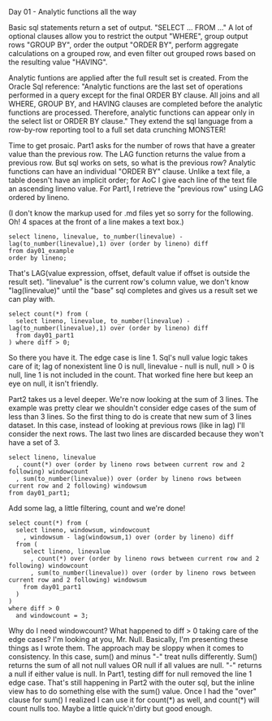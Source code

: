 Day 01 - Analytic functions all the way

Basic sql statements return a set of output. "SELECT ... FROM ..." A lot of optional clauses allow you to restrict the output "WHERE", group output rows "GROUP BY", order the output "ORDER BY", perform aggregate calculations on a grouped row, and even filter out grouped rows based on the resulting value "HAVING". 

Analytic funtions are applied after the full result set is created. From the Oracle Sql reference: "Analytic functions are the last set of operations performed in a query except for the final ORDER BY clause. All joins and all WHERE, GROUP BY, and HAVING clauses are completed before the analytic functions are processed. Therefore, analytic functions can appear only in the select list or ORDER BY clause." They extend the sql language from a row-by-row reporting tool to a full set data crunching MONSTER!

Time to get prosaic. Part1 asks for the number of rows that have a greater value than the previous row. The LAG function returns the value from a previous row. But sql works on sets, so what is the previous row? Analytic functions can have an individual "ORDER BY" clause. Unlike a text file, a table doesn't have an implicit order; for AoC I give each line of the text file an ascending lineno value. For Part1, I retrieve the "previous row" using LAG ordered by lineno.

(I don't know the markup used for .md files yet so sorry for the following. Oh! 4 spaces at the front of a line makes a text box.)

    select lineno, linevalue, to_number(linevalue) - lag(to_number(linevalue),1) over (order by lineno) diff
    from day01_example
    order by lineno;

That's LAG(value expression, offset, default value if offset is outside the result set). "linevalue" is the current row's column value, we don't know "lag(linevalue)" until the "base" sql completes and gives us a result set we can play with. 

    select count(*) from (
      select lineno, linevalue, to_number(linevalue) - lag(to_number(linevalue),1) over (order by lineno) diff
      from day01_part1
    ) where diff > 0;

So there you have it. The edge case is line 1. Sql's null value logic takes care of it; lag of nonexistent line 0 is null, linevalue - null is null, null > 0 is null, line 1 is not included in the count. That worked fine here but keep an eye on null, it isn't friendly.

Part2 takes us a level deeper. We're now looking at the sum of 3 lines. The example was pretty clear we shouldn't consider edge cases of the sum of less than 3 lines. So the first thing to do is create that new sum of 3 lines dataset. In this case, instead of looking at previous rows (like in lag) I'll consider the next rows. The last two lines are discarded because they won't have a set of 3.

    select lineno, linevalue
      , count(*) over (order by lineno rows between current row and 2 following) windowcount
      , sum(to_number(linevalue)) over (order by lineno rows between current row and 2 following) windowsum
    from day01_part1;

Add some lag, a little filtering, count and we're done!

    select count(*) from (
      select lineno, windowsum, windowcount
        , windowsum - lag(windowsum,1) over (order by lineno) diff
      from (
        select lineno, linevalue
          , count(*) over (order by lineno rows between current row and 2 following) windowcount
          , sum(to_number(linevalue)) over (order by lineno rows between current row and 2 following) windowsum
        from day01_part1
      )
    )
    where diff > 0
      and windowcount = 3;

Why do I need windowcount? What happened to diff > 0 taking care of the edge cases? I'm looking at you, Mr. Null. Basically, I'm presenting these things as I wrote them. The approach may be sloppy when it comes to consistency. In this case, sum() and minus "-" treat nulls differently. Sum() returns the sum of all not null values OR null if all values are null. "-" returns a null if either value is null. In Part1, testing diff for null removed the line 1 edge case. That's still happening in Part2 with the outer sql, but the inline view has to do something else with the sum() value. Once I had the "over" clause for sum() I realized I can use it for count(\*) as well, and count(\*) will count nulls too. Maybe a little quick'n'dirty but good enough.
